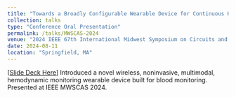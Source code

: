 ```yaml
---
title: "Towards a Broadly Configurable Wearable Device for Continuous Hemodynamic Monitoring"
collection: talks
type: "Conference Oral Presentation"
permalink: /talks/MWSCAS-2024
venue: "2024 IEEE 67th International Midwest Symposium on Circuits and Systems (MWSCAS)"
date: 2024-08-11
location: "Springfield, MA"
---
```


[[Slide Deck Here](http://jermyeworm.github.io/files/IEEE_MWSCAS_2024_Slides.pdf)] Introduced a novel wireless, noninvasive, multimodal, hemodynamic monitoring wearable device built for blood monitoring. Presented at IEEE MWSCAS 2024.
